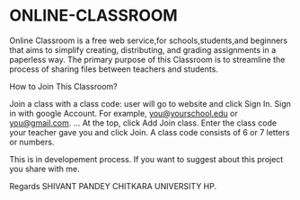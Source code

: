 # ONLINE-CLASSROOM


Online Classroom is a free web service,for schools,students,and beginners that aims to simplify creating, distributing,
and grading assignments in a paperless way. The primary purpose of this Classroom is to streamline the process of sharing files
between teachers and students.

How to Join This Classroom?

Join a class with a class code:
user will go to website  and click Sign In. Sign in with google Account. For example, you@yourschool.edu or you@gmail.com. ...
At the top, click Add Join class.
Enter the class code your teacher gave you and click Join. A class code consists of 6 or 7 letters or numbers.

This is in developement process. If you want to suggest about this project you share with me.

Regards
SHIVANT PANDEY
CHITKARA UNIVERSITY
HP.
